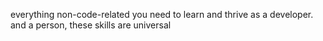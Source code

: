 everything non-code-related you need to learn and thrive as a developer.  
and a person, these skills are universal